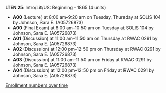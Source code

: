 **LTEN 25**: Intro/Lit/US: Beginning - 1865 (4 units)

- **A00** (Lecture) at 8:00 am–9:20 am on Tuesday, Thursday at SOLIS 104 by Johnson, Sara E. (A05726873)
- **A00** (Final Exam) at 8:00 am–10:50 am on Tuesday at SOLIS 104 by Johnson, Sara E. (A05726873)
- **A01** (Discussion) at 11:00 am–11:50 am on Thursday at RWAC 0291 by Johnson, Sara E. (A05726873)
- **A02** (Discussion) at 12:00 pm–12:50 pm on Thursday at RWAC 0291 by Johnson, Sara E. (A05726873)
- **A03** (Discussion) at 11:00 am–11:50 am on Friday at RWAC 0291 by Johnson, Sara E. (A05726873)
- **A04** (Discussion) at 12:00 pm–12:50 pm on Friday at RWAC 0291 by Johnson, Sara E. (A05726873)

[Enrollment numbers over time](./LTEN25.tsv)
